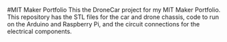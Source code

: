 #MIT Maker Portfolio
This the DroneCar project for my MIT Maker Portfolio. This repository has the STL files for the car and drone chassis, code to run on the Arduino and Raspberry Pi, and the circuit connections for the electrical components.

